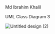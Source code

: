 Md Ibrahim Khalil

UML Class Diagram 3

![Untitled design (2)](https://github.com/user-attachments/assets/8142f0c9-9052-45a8-b2cd-4a878d57fa6d)

